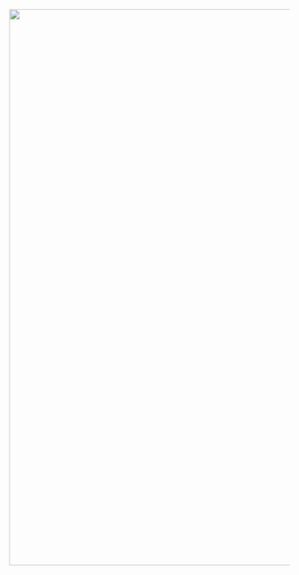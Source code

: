 <div id="header" align="center">
  <img src="https://media.giphy.com/media/Nlt9hC0Rg91AFC19gR/giphy.gif?cid=790b7611yqmf9pjschuvyra8lvj94bwwv4njxalrw8jexe3o&ep=v1_gifs_search&rid=giphy.gif&ct=g" width="1000"/>
</div>
